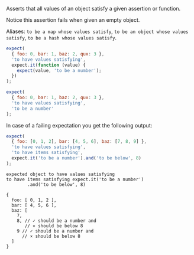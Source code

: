 Asserts that all values of an object satisfy a given assertion or function.

Notice this assertion fails when given an empty object.

Aliases: `to be a map whose values satisfy`,
`to be an object whose values satisfy`, `to be a hash whose values satisfy`.

```js
expect(
  { foo: 0, bar: 1, baz: 2, qux: 3 },
  'to have values satisfying',
  expect.it(function (value) {
    expect(value, 'to be a number');
  })
);

expect(
  { foo: 0, bar: 1, baz: 2, qux: 3 },
  'to have values satisfying',
  'to be a number'
);
```

In case of a failing expectation you get the following output:

```js
expect(
  { foo: [0, 1, 2], bar: [4, 5, 6], baz: [7, 8, 9] },
  'to have values satisfying',
  'to have items satisfying',
  expect.it('to be a number').and('to be below', 8)
);
```

```output
expected object to have values satisfying
to have items satisfying expect.it('to be a number')
        .and('to be below', 8)

{
  foo: [ 0, 1, 2 ],
  bar: [ 4, 5, 6 ],
  baz: [
    7,
    8, // ✓ should be a number and
       // ⨯ should be below 8
    9 // ✓ should be a number and
      // ⨯ should be below 8
  ]
}
```

